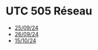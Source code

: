 # UTC 505 Réseau

* [25/09/24](./UTC505-25-09-24/)
* [26/09/24](./UTC505-26-09-24/)
* [15/10/24](./UTC505-15-10-24/)